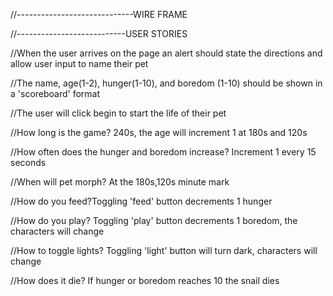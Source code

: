 
//-----------------------------WIRE FRAME












//---------------------------USER STORIES

//When the user arrives on the page an alert should state the directions and allow user input to name their pet

//The name, age(1-2), hunger(1-10), and boredom (1-10) should be shown in a 'scoreboard' format

//The user will click begin to start the life of their pet

//How long is the game? 240s, the age will increment 1 at 180s and 120s

//How often does the hunger and boredom increase? Increment 1 every 15 seconds

//When will pet morph? At the 180s,120s minute mark 

//How do you feed?Toggling 'feed' button decrements 1 hunger

//How do you play? Toggling 'play' button decrements 1 boredom, the characters will change 

//How to toggle lights? Toggling 'light' button will turn dark, characters will change

//How does it die? If hunger or boredom reaches 10 the snail dies